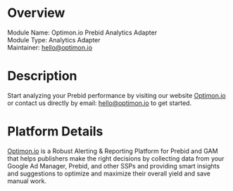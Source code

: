 # Overview

Module Name: Optimon.io Prebid Analytics Adapter  
Module Type: Analytics Adapter  
Maintainer: hello@optimon.io  

# Description

Start analyzing your Prebid performance by visiting our website [Optimon.io](https://optimon.io/?utm_source=prebid-org&utm_medium=analytics-adapter) or contact us directly by email: [hello@optimon.io](mailto:hello@optimon.io) to get started.

# Platform Details

[Optimon.io](https://optimon.io/?utm_source=prebid-org&utm_medium=analytics-adapter) is a Robust Alerting & Reporting Platform for Prebid and GAM that helps publishers make the right decisions by collecting data from your Google Ad Manager, Prebid, and other SSPs and providing smart insights and suggestions to optimize and maximize their overall yield and save manual work.

